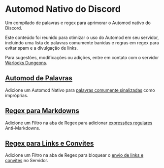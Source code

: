# Automod Nativo do Discord
Um compilado de palavras e regex para aprimorar o Automod nativo do Discord.

Este conteúdo foi reunido para otimizar o uso do Automod em seu servidor, incluindo uma lista de palavras comumente banidas e regras em regex para evitar spam e a divulgação de links. 

Para sugestões, modificações ou adições, entre em contato com o servidor [Warlocks Dungeons](https://discord.gg/wrJ6aVfDs9).
⠀
⠀
## [Automod de Palavras](palavras_banidas.txt)
Adicione um Automod Nativo para [palavras comumente sinalizadas](palavras_banidas.txt) como impróprias.

## [Regex para Markdowns](regex_markdowns.txt)
Adicione um Filtro na aba de Regex para adicionar [expressões regulares](regex_markdowns.txt) Anti-Markdowns.

## [Regex para Links e Convites](regex_spam_links.txt)
Adicione um Filtro na aba de Regex para bloquear o [envio de links e convites](regex_spam_links) no Servidor.
